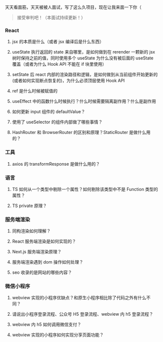 天天看面筋，天天被被人面试，写了这么久项目，现在让我来面一下你（

> 接受审判吧！（本面试持续更新！）

### React

1. jsx 的本质是什么（或者 jsx 编译后是什么东西）

2. useState 执行返回的 state 来自哪里，是如何做到在 rerender 一颗新的 jsx 树时保持之前的值，同时使用多个 useState 为什么没有被后面的 useState 覆盖（或者为什么 Hook API 不能在 if 块里使用）

3. setState 后 react 内部的渲染路径和逻辑，是如何做到从当前组件开始更新的(或者如何实现断点恢复的)，为什么必须顶层使用 Hook API

4. ref 是什么时候被赋值的

5. useEffect 中的函数什么时候执行？什么时候需要隔离副作用？什么是副作用

6. 如何更新 input 组件的 defaultValue？

7. 使用了 useSelector 的组件内部做了哪些事情？

8. HashRouter 和 BrowserRouter 的区别和原理？StaticRouter 是做什么用的？

### 工具

1. axios 的 transformResponse 是做什么用的？

### 语言

1. TS 如何从一个类型中剔除一个属性？如何剔除该类型中不是 Function 类型的属性？

2. TS private 原理？

### 服务端渲染

1. 同构渲染如何理解？

2. React 服务端渲染是如何实现的？

3. Next.js 服务端渲染原理？

4. 服务端渲染遇到 dom 操作如何处理？

5. seo 收录的是网站的哪些内容？

### 微信小程序

1. webview 实现的小程序优缺点？和原生小程序相比除了代码之外有什么不同？

2. 请说出小程序登录流程、公众号 H5 登录流程、webview 内 h5 登录流程？

3. webview 内 h5 如何调用微信支付？

4. webview 实现的小程序如何实现分享页面功能？
